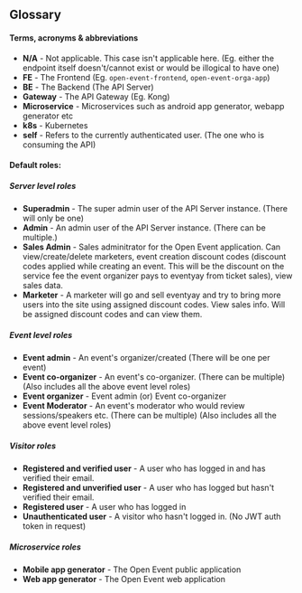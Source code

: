 ## Glossary

#### Terms, acronyms & abbreviations
- **N/A** - Not applicable. This case isn't applicable here. (Eg. either the endpoint itself doesn't/cannot exist or would be illogical to have one)
- **FE** - The Frontend (Eg. `open-event-frontend`, `open-event-orga-app`)
- **BE** - The Backend (The API Server)
- **Gateway** - The API Gateway (Eg. Kong)
- **Microservice** - Microservices such as android app generator, webapp generator etc
- **k8s** - Kubernetes
- **self** - Refers to the currently authenticated user. (The one who is consuming the API)

#### Default roles: 
##### Server level roles
- **Superadmin** - The super admin user of the API Server instance. (There will only be one)
- **Admin** - An admin user of the API Server instance. (There can be multiple.)
- **Sales Admin** - Sales adminitrator for the Open Event application. Can view/create/delete marketers, event creation discount codes (discount codes applied while creating an event. This will be the discount on the service fee the event organizer pays to eventyay from ticket sales), view sales data.
- **Marketer** - A marketer will go and sell eventyay and try to bring more users into the site using assigned discount codes. View sales info. Will be assigned discount codes and can view them.

##### Event level roles
- **Event admin** - An event's organizer/created (There will be one per event)
- **Event co-organizer** - An event's co-organizer. (There can be multiple) (Also includes all the above event level roles)
- **Event organizer** - Event admin (or) Event co-organizer
- **Event Moderator** - An event's moderator who would review sessions/speakers etc. (There can be multiple) (Also includes all the above event level roles)

##### Visitor roles
- **Registered and verified user** - A user who has logged in and has verified their email.
- **Registered and unverified user** - A user who has logged but hasn't verified their email.
- **Registered user** - A user who has logged in
- **Unauthenticated user** - A visitor who hasn't logged in. (No JWT auth token in request)


##### Microservice roles
- **Mobile app generator** - The Open Event public application
- **Web app generator** - The Open Event web application